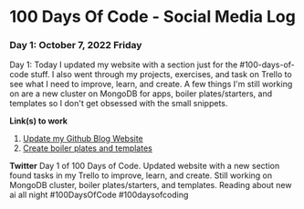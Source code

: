 # 100 Days Of Code - Social Media Log

### Day 1: October 7, 2022 Friday

Day 1: Today I updated my website with a section just for the #100-days-of-code stuff.  I also went through my projects, exercises, and task on Trello to see what I need to improve, learn, and create.  A few things I'm still working on are a new cluster on MongoDB for apps, boiler plates/starters, and templates so I don't get obsessed with the small snippets.   

**Link(s) to work**
1. [Update my Github Blog Website](https://keeyanajones.github.io)
2. [Create boiler plates and templates](https://github.com/keeyanajones/100-days-of-code)

**Twitter**
Day 1 of 100 Days of Code. Updated website with a new section found tasks in my Trello to improve, learn, and create. Still working on MongoDB cluster, boiler plates/starters, and templates. Reading about new ai all night  #100DaysOfCode #100daysofcoding